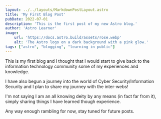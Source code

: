 ```yaml
---
layout: ../../layouts/MarkdownPostLayout.astro
title: 'My First Blog Post'
pubDate: 2022-07-01
description: 'This is the first post of my new Astro blog.'
author: 'Astro Learner'
image:
    url: 'https://docs.astro.build/assets/rose.webp'
    alt: 'The Astro logo on a dark background with a pink glow.'
tags: ["astro", "blogging", "learning in public"]
---
```



This is my first blog and I thought that I would start to give back to the information technology community some of my experiences and knowledge. 

I have also begun a journey into the world of Cyber Security/Information Security and I plan to share my journey with the inter-webs! 

I'm not saying I am an all knowing deity by any means (in fact far from it), simply sharing things I have learned though experience.

Any way enough rambling for now, stay tuned for future posts.

